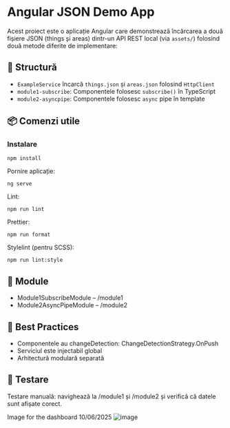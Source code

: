# Angular JSON Demo App

Acest proiect este o aplicație Angular care demonstrează încărcarea a două fișiere JSON (things și areas) dintr-un API REST local (via `assets/`) folosind două metode diferite de implementare:

## 🔧 Structură

- `ExampleService` încarcă `things.json` și `areas.json` folosind `HttpClient`
- `module1-subscribe`: Componentele folosesc `subscribe()` în TypeScript
- `module2-asyncpipe`: Componentele folosesc `async` pipe în template

## 📦 Comenzi utile

### Instalare

```npm install```

Pornire aplicație:

```ng serve```

Lint:

```npm run lint```

Prettier:

```npm run format```

Stylelint (pentru SCSS):

```npm run lint:style```

## 🧱 Module

- Module1SubscribeModule – /module1
- Module2AsyncPipeModule – /module2

## 🎯 Best Practices

- Componentele au changeDetection: ChangeDetectionStrategy.OnPush
- Serviciul este injectabil global
- Arhitectură modulară separată

## 🧪 Testare

Testare manuală: navighează la /module1 și /module2 și verifică că datele sunt afișate corect.

Image for the dashboard 10/06/2025
![image](https://github.com/user-attachments/assets/21181340-ced3-42c4-b26a-a0e092b75cda)
